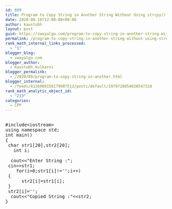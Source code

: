 ```yaml
---
id: 609
title: Program to Copy String in Another String Without Using strcpy()
date: 2020-08-16T12:00:00+00:00
author: kaustubh
layout: post
guid: https://swayalgo.com/program-to-copy-string-in-another-string-without-using-strcpy/
permalink: /program-to-copy-string-in-another-string-without-using-strcpy/
rank_math_internal_links_processed:
  - "1"
blogger_blog:
  - swayalgo.com
blogger_author:
  - Kaustubh Kulkarni
blogger_permalink:
  - /2020/08/program-to-copy-string-in-another.html
blogger_internal:
  - /feeds/8126989156179907512/posts/default/2979728054028547310
rank_math_analytic_object_id:
  - "213"
categories:
  - CPP
---
```

<pre><br />#include&lt;iostream><br />using namespace std;<br />int main()<br />{<br />	char str1[20],str2[20];<br />	int i;<br /><br />	cout&lt;&lt;"Enter String :";<br />	cin>>str1;<br />	for(i=0;str1[i]!=' ';i++)<br />	{<br />      str2[i]=str1[i];<br />	}<br />	str2[i]=' ';<br />	cout&lt;&lt;"Copied String :"&lt;&lt;str2;<br />}<br /><br /></pre>